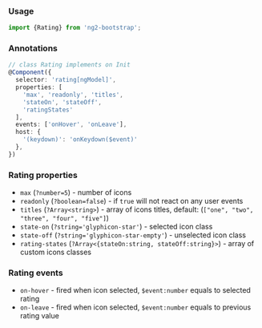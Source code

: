 ### Usage
```typescript
import {Rating} from 'ng2-bootstrap';
```

### Annotations
```typescript
// class Rating implements on Init
@Component({
  selector: 'rating[ngModel]',
  properties: [
    'max', 'readonly', 'titles',
    'stateOn', 'stateOff',
    'ratingStates'
  ],
  events: ['onHover', 'onLeave'],
  host: {
    '(keydown)': 'onKeydown($event)'
  },
})
```

### Rating properties
  - `max` (`?number=5`) - number of icons
  - `readonly` (`?boolean=false`) - if `true` will not react on any user events
  - `titles` (`?Array<string>`) - array of icons titles, default: (`["one", "two", "three", "four", "five"]`)
  - `state-on` (`?string='glyphicon-star'`) - selected icon class
  - `state-off` (`?string='glyphicon-star-empty'`) - unselected icon class
  - `rating-states` (`?Array<{stateOn:string, stateOff:string}>`) - array of custom icons classes

### Rating events
  - `on-hover` - fired when icon selected, `$event:number` equals to selected rating
  - `on-leave` - fired when icon selected, `$event:number` equals to previous rating value

